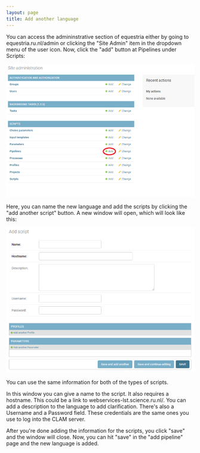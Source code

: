 ```yaml
---
layout: page
title: Add another language
---
```

You can access the admininstrative section of equestria either by going to equestria.ru.nl/admin or clicking the "Site Admin" item in the dropdown menu of the user icon. Now, click the "add" button at Pipelines under Scripts: 

![Addlanguage2](wikiImage/AddLanguage.png)

Here, you can name the new language and add the scripts by clicking the "add another script" button. A new window will open, which will look like this: 

![Addlanguage2](wikiImage/AddLanguage2.png)

You can use the same information for both of the types of scripts. 

In this window you can give a name to the script. It also requires a hostname. This could be a link to webservices-lst.science.ru.nl/<newlanguage>. You can add a description to the language to add clarification. There's also a Username and a Password field. These credentials are the same ones you use to log into the CLAM server. 

After you're done adding the information for the scripts, you click "save" and the window will close. 
Now, you can hit "save" in the "add pipeline" page and the new language is added. 
